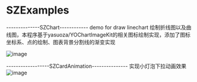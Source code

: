 # SZExamples
--------------SZChart------------
demo for draw linechart
绘制折线图以及曲线图，本程序基于yasuoza/YOChartImageKit的相关图标绘制实现，添加了图标坐标系、点的绘制、图表背景分割线的渐变实现

![image](https://github.com/suzee/SZExamples/blob/master/SZChart/ScreenShot/chart.gif?raw=true)


------------------SZCardAnimation---------------
实现小灯泡下拉动画效果
![image](https://github.com/suzee/SZExamples/blob/master/SZCardAnimation/bulb.gif?raw=true)
